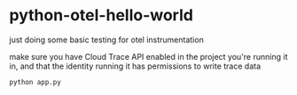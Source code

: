 # python-otel-hello-world
just doing some basic testing for otel instrumentation

make sure you have Cloud Trace API enabled in the project you're running it in, and that the identity running it has permissions to write trace data

```
python app.py
```